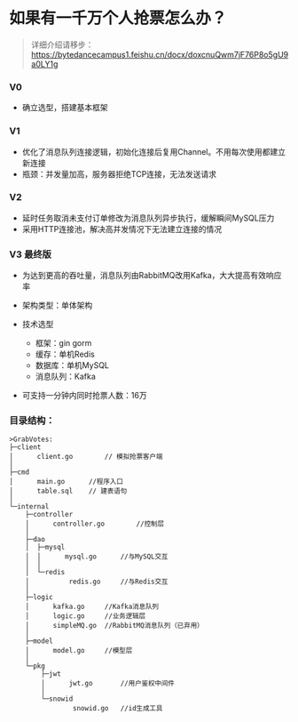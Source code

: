 # 如果有一千万个人抢票怎么办？



> 详细介绍请移步：https://bytedancecampus1.feishu.cn/docx/doxcnuQwm7jF76P8o5gU9a0LY1g



### V0
- 确立选型，搭建基本框架

### V1
- 优化了消息队列连接逻辑，初始化连接后复用Channel。不用每次使用都建立新连接
- 瓶颈：并发量加高，服务器拒绝TCP连接，无法发送请求

### V2
- 延时任务取消未支付订单修改为消息队列异步执行，缓解瞬间MySQL压力
- 采用HTTP连接池，解决高并发情况下无法建立连接的情况

### V3 最终版
- 为达到更高的吞吐量，消息队列由RabbitMQ改用Kafka，大大提高有效响应率


- 架构类型：单体架构
- 技术选型
  - 框架：gin gorm
  - 缓存：单机Redis
  - 数据库：单机MySQL
  - 消息队列：Kafka
- 可支持一分钟内同时抢票人数：16万




### 目录结构：
```text
>GrabVotes:                                        
├─client
│      client.go        // 模拟抢票客户端
│
├─cmd
│      main.go      //程序入口
│      table.sql    // 建表语句
│
└─internal
    ├─controller
    │      controller.go        //控制层
    │
    ├─dao
    │  ├─mysql
    │  │      mysql.go      //与MySQL交互
    │  │
    │  └─redis
    │          redis.go     //与Redis交互
    │
    ├─logic
    │      kafka.go     //Kafka消息队列
    │      logic.go     //业务逻辑层
    │      simpleMQ.go  //RabbitMQ消息队列（已弃用）
    │
    ├─model
    │      model.go     //模型层
    │
    └─pkg
        ├─jwt
        │      jwt.go       //用户鉴权中间件
        │
        └─snowid
                snowid.go   //id生成工具
```






